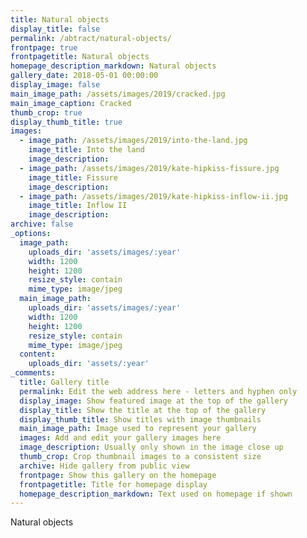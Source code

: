 ```yaml
---
title: Natural objects
display_title: false
permalink: /abtract/natural-objects/
frontpage: true
frontpagetitle: Natural objects
homepage_description_markdown: Natural objects
gallery_date: 2018-05-01 00:00:00
display_image: false
main_image_path: /assets/images/2019/cracked.jpg
main_image_caption: Cracked
thumb_crop: true
display_thumb_title: true
images:
  - image_path: /assets/images/2019/into-the-land.jpg
    image_title: Into the land
    image_description:
  - image_path: /assets/images/2019/kate-hipkiss-fissure.jpg
    image_title: Fissure
    image_description:
  - image_path: /assets/images/2019/kate-hipkiss-inflow-ii.jpg
    image_title: Inflow II
    image_description:
archive: false
_options:
  image_path:
    uploads_dir: 'assets/images/:year'
    width: 1200
    height: 1200
    resize_style: contain
    mime_type: image/jpeg
  main_image_path:
    uploads_dir: 'assets/images/:year'
    width: 1200
    height: 1200
    resize_style: contain
    mime_type: image/jpeg
  content:
    uploads_dir: 'assets/:year'
_comments:
  title: Gallery title
  permalink: Edit the web address here - letters and hyphen only
  display_image: Show featured image at the top of the gallery
  display_title: Show the title at the top of the gallery
  display_thumb_title: Show titles with image thumbnails
  main_image_path: Image used to represent your gallery
  images: Add and edit your gallery images here
  image_description: Usually only shown in the image close up
  thumb_crop: Crop thumbnail images to a consistent size
  archive: Hide gallery from public view
  frontpage: Show this gallery on the homepage
  frontpagetitle: Title for homepage display
  homepage_description_markdown: Text used on homepage if shown
---
```


Natural objects